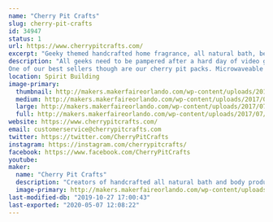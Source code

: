 ```yaml
---
name: "Cherry Pit Crafts"
slug: cherry-pit-crafts
id: 34947
status: 1
url: https://www.cherrypitcrafts.com/
excerpt: "Geeky themed handcrafted home fragrance, all natural bath, beauty and spa products."
description: "All geeks need to be pampered after a hard day of video gaming and cosplay.  So we at Cherry Pit Crafts have developed an entire line of themed products sure to please the geek in everyone. Our products are handcrafted with only the best ingredients.  Themes include Harry Potter, Doctor Who, Disney, Arcade games and more! We carry soaps, bath salts, body lotion, lip balms, candles, incense, lip balms, etc..
One of our best sellers though are our cherry pit packs. Microwaveable cherry pit packs are filled with dried cherry stones that are reclaimed from a cannery located in Michigan. Cherry pits make a superior filler for natural heat pads because they are not subject to rancidity and pantry pests that can infest other fillers such as rice, corn, flax and barley. When heated in the microwave for two minutes they produce a moist relaxing heat that's perfect for relieving aches and pains.  These packs are reusable and last for many years.  They also conform to the natural contours of the users body in a way that ordinary heating pads just can't beat."
location: Spirit Building
image-primary:
  thumbnail: http://makers.makerfaireorlando.com/wp-content/uploads/2017/07/Butterbeer_Spa_Set_XL2-150x150.jpg
  medium: http://makers.makerfaireorlando.com/wp-content/uploads/2017/07/Butterbeer_Spa_Set_XL2-300x300.jpg
  large: http://makers.makerfaireorlando.com/wp-content/uploads/2017/07/Butterbeer_Spa_Set_XL2.jpg
  full: http://makers.makerfaireorlando.com/wp-content/uploads/2017/07/Butterbeer_Spa_Set_XL2.jpg
website: https://www.cherrypitcrafts.com/
email: customerservice@cherrypitcrafts.com
twitter: https://twitter.com/CherryPitCrafts
instagram: https://instagram.com/cherrypitcrafts/
facebook: https://www.facebook.com/CherryPitCrafts
youtube: 
maker:
  name: "Cherry Pit Crafts"
  description: "Creators of handcrafted all natural bath and body products"
  image-primary: http://makers.makerfaireorlando.com/wp-content/uploads/2015/06/cherrieslogo.png
last-modified-db: "2019-10-27 17:00:43"
last-exported: "2020-05-07 12:08:22"
---
```

